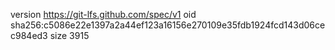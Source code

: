 version https://git-lfs.github.com/spec/v1
oid sha256:c5086e22e1397a2a44ef123a16156e270109e35fdb1924fcd143d06cec984ed3
size 3915
